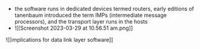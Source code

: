 - the software runs in dedicated devices termed routers, early editions of tanenbaum introduced the term IMPs (intermediate message processors), and the transport layer runs in the hosts 
- ![[Screenshot 2023-03-29 at 10.56.51 am.png]]

![[implications for data link layer software]]

